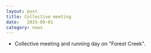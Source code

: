 ```yaml
---
layout: post
title: Collective meeting
date:   2015-09-01
category: news
---
```


* Collective meeting and running day on "Forest Creek".